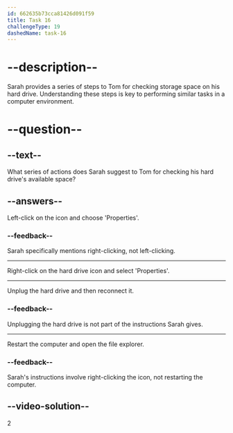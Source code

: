 ```yaml
---
id: 662635b73cca81426d091f59
title: Task 16
challengeType: 19
dashedName: task-16
---
```


<!--
AUDIO REFERENCE:
Sarah: Just right-click on the hard drive icon and select 'Properties'. It'll show you the available space.
-->

# --description--

Sarah provides a series of steps to Tom for checking storage space on his hard drive. Understanding these steps is key to performing similar tasks in a computer environment.

# --question--

## --text--

What series of actions does Sarah suggest to Tom for checking his hard drive's available space?

## --answers--

Left-click on the icon and choose 'Properties'.

### --feedback--

Sarah specifically mentions right-clicking, not left-clicking.

---

Right-click on the hard drive icon and select 'Properties'.

---

Unplug the hard drive and then reconnect it.

### --feedback--

Unplugging the hard drive is not part of the instructions Sarah gives.

---

Restart the computer and open the file explorer.

### --feedback--

Sarah's instructions involve right-clicking the icon, not restarting the computer.

## --video-solution--

2
